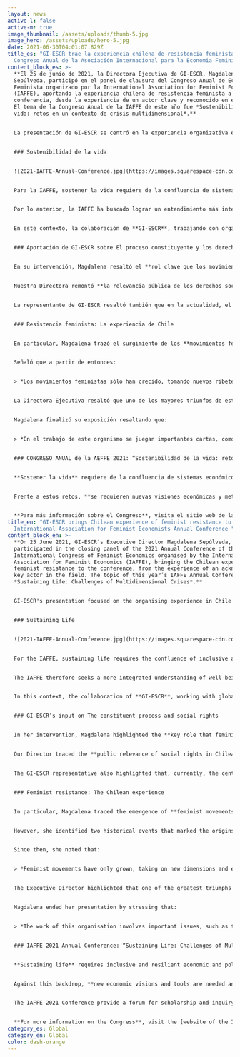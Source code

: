 ```yaml
---
layout: news
active-l: false
active-m: true
image_thumbnail: /assets/uploads/thumb-5.jpg
image_hero: /assets/uploads/hero-5.jpg
date: 2021-06-30T04:01:07.829Z
title_es: "GI-ESCR trae la experiencia chilena de resistencia feminista al
  Congreso Anual de la Asociación Internacional para la Economia Feminista "
content_block_es: >-
  **El 25 de junio de 2021, la Directora Ejecutiva de GI-ESCR, Magdalena
  Sepúlveda, participó en el panel de clausura del Congreso Anual de Economía
  Feminista organizado por la International Association for Feminist Economics
  (IAFFE), aportando la experiencia chilena de resistencia feminista a la
  conferencia, desde la experiencia de un actor clave y reconocido en el campo.
  El tema de la Congreso Anual de la IAFFE de este año fue *Sostenibilidad de la
  vida: retos en un contexto de crisis multidimensional*.**


  La presentación de GI-ESCR se centró en la experiencia organizativa en Chile que condujo al proceso constituyente, con especial énfasis en la relación entre la resistencia feminista y la justicia económica.


  ### Sostenibilidad de la vida


  ![2021-IAFFE-Annual-Conference.jpg](https://images.squarespace-cdn.com/content/v1/5a6e0958f6576ebde0e78c18/1625045558730-LF56SLZ45F303DZK4BUS/2021-IAFFE-Annual-Conference.jpg?format=500w)


  Para la IAFFE, sostener la vida requiere de la confluencia de sistemas económicos y políticos inclusivos y resilientes, así como de la sostenibilidad del medio ambiente. Esta visión se construye desde un diagnóstico que evidencia el resurgimiento de gobiernos reaccionarios, con sistemas económicos y políticos incapaces de satisfacer las necesidades humanas y de enfrentar la fragilidad de los ecosistemas, junto con sociedades cada vez más caracterizadas por tensiones de raza, etnia, religión, nacionalidad, género e identidad sexual que fomentan las divisiones.


  Por lo anterior, la IAFFE ha buscado lograr un entendimiento más integrado del bienestar, en el que los ámbitos productivo y reproductivo sean visibilizados y valorados, incorporando perspectivas provenientes de otras disciplinas en esta reflexión.


  En este contexto, la colaboración de **GI-ESCR**, trabajando con organizaciones feministas globales y con una experiencia larga en la resistencia feminista, ha sido clave para entender los impactos de la economía en la vida de las mujeres del sur global desde un marco de derechos sociales.


  ### Aportación de GI-ESCR sobre El proceso constituyente y los derechos sociales


  En su intervención, Magdalena resaltó el **rol clave que los movimientos feministas han tenido históricamente** en el reconocimiento y expansión de los derechos sociales, políticos y económicos, reconociendo además el origen común que tienen los movimientos ciudadanos que exigen derechos sociales y los movimientos feministas contemporáneos en Chile.


  Nuestra Directora remontó **la relevancia pública de los derechos sociales en el discurso social chileno** a episodios como las marchas estudiantiles del 2006 y 2011, las protestas por mejores pensiones y los movimientos contra la construcción de represas y la protección del medio ambiente. Todos los que tuvieron una articulación en lenguaje de derechos en el proceso de discusión constitucional gatillado por el gobierno de Michelle Bachelet en 2017.


  La representante de GI-ESCR resaltó también que en la actualidad, el eje central de todos estos movimientos es el rechazo a la Constitución de Pinochet, la que representa la adopción del neoliberalismo como el modelo económico del país, cuyo fin trae esperanzas y expectativas de poner fin a las desigualdades desenfrenadas que se viven desde entonces.


  ### Resistencia feminista: La experiencia de Chile


  En particular, Magdalena trazó el surgimiento de los **movimientos feministas** **en Chile** a la década de los ‘30s, reapareciendo con fuerza en períodos específicos como la dictación de la ley de divorcio y la ley de acoso sexual. Sin embargo, identificó dos eventos históricos que marcaron los orígenes de una resistencia feminista más amplia y organizada: la elección de la primera mujer presidenta del país y la articulación de los movimientos sociales alrededor de los derechos económicos, sociales, culturales y ambientales. Como primera expresión de esta resistencia feminista autónoma y escindida de otros movimientos, Magdalena se refirió a las marchas por los derechos sexuales y reproductivos que entrelazaron tanto la igualdad de género como los derechos sociales.


  Señaló que a partir de entonces:


  > *Los movimientos feministas sólo han crecido, tomando nuevos ribetes e incluso articulando movimientos de solidaridad feminista internacional, a través de la ocupación del espacio público, del uso de campañas públicas y del lenguaje artístico para interpretar el sentir de las mujeres de Chile y otros países y abogar por la protección de sus derechos.*


  La Directora Ejecutiva resaltó que uno de los mayores triunfos de esta resistencia ha sido la incorporación de la paridad en la elección de quienes representarán a Chile en la Convención Constitucional que inicia sus actividades el próximo 4 de julio.


  Magdalena finalizó su exposición resaltando que:


  > *En el trabajo de este organismo se juegan importantes cartas, como la transformación del sistema económico y social, la visibilización del aporte de las mujeres a los sectores económicos y productivos y la transversalización del enfoque de género en los derechos económicos, sociales, culturales y ambientales. Estos desafíos, explicó, demuestran la relevancia de Chile como país pivote para la región y el sur global en relación tanto al reconocimiento y regulación del cuidado y el trabajo doméstico, como a la protección de la naturaleza del extractivismo desatado que venía viviendo durante las últimas décadas.*


  ### CONGRESO ANUAL de la AEFFE 2021: “Sostenibilidad de la vida: retos en un contexto de crisis multidimensional”


  **Sostener la vida** requiere de la confluencia de sistemas económicos y políticos inclusivos y resilientes, así como de la sostenibilidad del medio ambiente. La economía feminista ofrece perspectivas intelectuales y metodológicas para analizar el sostenimiento de la vida de forma integral. Actualmente, nuestros sistemas económicos y políticos son incapaces de satisfacer las necesidades humanas y de enfrentar, a la vez, la fragilidad de los ecosistemas, particularmente en el marco del resurgimiento de gobiernos reaccionarios. Nuestras sociedades se caracterizan cada vez más por tensiones de raza, etnia, religión, nacionalidad, género e identidad sexual que fomentan las divisiones; y las fronteras son cada vez más excluyentes, con barreras de todo tipo. En este contexto, las mujeres enfrentan amenazas a sus posibilidades de generar ingresos y a su integridad física. La pandemia global solamente ha exacerbado estos retos.


  Frente a estos retos, **se requieren nuevas visiones económicas y metodológicas** **dentro de las cuales, las perspectivas feministas son esenciales**. La economía feminista se ha caracterizado por ir más allá de las simplificaciones imbuidas en las categorías, métodos y modelos del pensamiento económico convencional, incorporando también en esta reflexión visiones provenientes de otras disciplinas. Desde nuestra perspectiva, la organización de la economía incluye actividades, interacciones, transacciones y relaciones que ocurren en los hogares, empresas, comunidades y el estado - como categorías socialmente construidas - así como dentro y fuera de los mercados. Por ello buscamos un entendimiento más integrado del bienestar, en el que los ámbitos productivo y reproductivo son visibilizados y valorados. El Congreso de la Asociación Internacional para la Economía Feminista – IAFFE - de 2021 será un foro de debate académico que reconoce el pluralismo metodológico del campo de conocimiento de la economía en su definición más amplia, como sistema y como disciplina. En este sentido, acogemos y damos la bienvenida a investigaciones y experiencias que apliquen la perspectiva feminista en los ámbitos macro, meso y micro de la economía, así como en las problemáticas económicas locales y globales. Les invitamos a acompañarnos en este congreso virtual, auspiciado por el Comité Local de Quito.


  **Para más información sobre el Congreso**, visita el sitio web de la [International Association for Feminist Economics](http://www.iaffe.org/annual-conferences/2021-annual-conference/).
title_en: "GI-ESCR brings Chilean experience of feminist resistance to the
  International Association for Feminist Economists Annual Conference "
content_block_en: >-
  **On 25 June 2021, GI-ESCR’s Executive Director Magdalena Sepúlveda,
  participated in the closing panel of the 2021 Annual Conference of the
  International Congress of Feminist Economics organised by the International
  Association for Feminist Economics (IAFFE), bringing the Chilean experience of
  feminist resistance to the conference, from the experience of an acknowledged
  key actor in the field. The topic of this year’s IAFFE Annual Conference was
  *Sustaining Life: Challenges of Multidimensional Crises*.**


  GI-ESCR's presentation focused on the organising experience in Chile that led to the constituent process, with special emphasis on the relationship between feminist resistance and economic justice.


  ### Sustaining Life


  ![2021-IAFFE-Annual-Conference.jpg](https://images.squarespace-cdn.com/content/v1/5a6e0958f6576ebde0e78c18/1625045558730-LF56SLZ45F303DZK4BUS/2021-IAFFE-Annual-Conference.jpg?format=500w)


  For the IAFFE, sustaining life requires the confluence of inclusive and resilient economic and political systems, as well as environmental sustainability. This vision builds on a diagnosis that evidences the resurgence of reactionary governments, with economic and political systems failing to meet human needs and to address the fragility of ecosystems, along with societies increasingly characterised by tensions of race, ethnicity, religion, nationality, gender and sexual identity that foster divisions.


  The IAFFE therefore seeks a more integrated understanding of well-being, in which the productive and reproductive spheres are made visible and valued, incorporating perspectives from other disciplines into this thinking.


  In this context, the collaboration of **GI-ESCR**, working with global feminist organisations and with a well-rooted experience in feminist resistance, has been key to understanding the impacts of the economy on the lives of women in the global south from a social rights framework.


  ### GI-ESCR’s input on The constituent process and social rights


  In her intervention, Magdalena highlighted the **key role that feminist movements have historically played** in the recognition and expansion of social, political and economic rights, also acknowledging the common origin of citizen movements demanding social rights and contemporary feminist movements in Chile.


  Our Director traced the **public relevance of social rights in Chilean social discourse** to episodes such as the student marches of 2006 and 2011, the protests for better pensions, and the movements against dam construction and environmental protection. All of which were articulated in the language of rights in the constitutional discussion process triggered by Michelle Bachelet's government in 2017.


  The GI-ESCR representative also highlighted that, currently, the central axis of all these movements is the rejection of the Pinochet Constitution and of neoliberalism as the country's economic model, the end of which brings hopes and expectations of putting an end to the rampant inequalities that have been experienced since then.


  ### Feminist resistance: The Chilean experience


  In particular, Magdalena traced the emergence of **feminist movements in Chile** to the 1930s, re-emerging strongly in specific periods such as the passing of the divorce law and the sexual harassment law.


  However, she identified two historical events that marked the origins of a broader and more organised feminist resistance: the election of the country's first woman president and the articulation of social movements around economic, social, cultural and environmental rights. As the first expression of this autonomous feminist resistance, Magdalena referred to the marches for sexual and reproductive rights that intertwined both gender equality and social rights.


  Since then, she noted that:


  > *Feminist movements have only grown, taking on new dimensions and even articulating international feminist solidarity movements, through the occupation of public space, the use of public campaigns and artistic language to interpret the feelings of women in Chile and other countries and advocate for the protection of their rights.*


  The Executive Director highlighted that one of the greatest triumphs of this resistance has been the incorporation of parity in the election of those who will represent Chile in the Constitutional Convention that begins its activities on 4 July.


  Magdalena ended her presentation by stressing that:


  > *The work of this organisation involves important issues, such as the transformation of the economic and social system, the visibility of women's contribution to the economic and productive sectors, and the mainstreaming of the gender perspective in economic, social, cultural and environmental rights. These challenges demonstrate Chile's relevance as a pivotal country for the region and the global south in relation to both the recognition and regulation of care and domestic work, and the protection of nature from the unbridled extractivism that it has been experiencing in recent decades.*


  ### IAFFE 2021 Annual Conference: “Sustaining Life: Challenges of Multidimensional Crises”


  **Sustaining life** requires inclusive and resilient economic and political systems and the sustainability of our environment.  Feminist economics continues to offer a vital set of intellectual perspectives and methodologies with which to analyze these issues. Our economic and political systems are failing to address human needs and ecological fragility, particularly with the growing rise of illiberal democracies. Our societies face pressures to divide along lines of race, religion, nationality, gender, and sexual identity.  Borders are increasingly shutting people out and walls are being built. Globally, women face threats to their jobs, their livelihoods and their bodily integrity. The global pandemic has exacerbated all of these challenges. 


  Against this backdrop, **new economic visions and tools are needed and feminist approaches are essential**. Feminist economics has long looked beyond the simplifications that are embedded in the categories, methods, and models of mainstream economics and welcomes insights from other disciplines. Our approaches look at activities within the socially constructed categories of households, firms, communities, and the state; we consider economic activity both inside and outside markets; and we seek a more integrated understanding of human well-being in which productive and reproductive activities are valued.


  The IAFFE 2021 Conference provide a forum for scholarship and inquiry that recognizes the methodological pluralism of our field. We define our field broadly and welcome research that brings a feminist lens to topics both micro and macro, local and global. We invite you to join us for this virtual conference, hosted by the Quito Local Committee.


  **For more information on the Congress**, visit the [website of the International Association for Feminist Economics](http://www.iaffe.org/annual-conferences/2021-annual-conference/).
category_es: Global
category_en: Global
color: dash-orange
---
```

